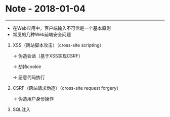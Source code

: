 # Note - 2018-01-04
***
* 在Web应用中，客户端输入不可信是一个基本原则
* 常见的几种Web前端安全问题
1. XSS（跨站脚本攻击）（cross-site scripting）

    -> 伪造会话（基于XSS实现CSRF）
    
    -> 劫持cookie
    
    -> 恶意代码执行

2. CSRF（跨站请求伪造）（cross-site request forgery）

    -> 伪造用户身份操作
    
3. SQL注入
